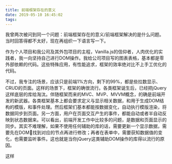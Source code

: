 ```yaml
---
title: 前端框架存在的意义
date: 2019-05-10 16:45:02
tags:
---
```


我曾两次被问到同一个问题：前端框架存在的意义/前端框架解决的是什么问题。当时回答得都不太好，现在再组织一下语言写一下。

作为个人项目和我公司及其外包项目的主程，Vanilla.js的信仰者，人肉优化的实践者，我一向坚持自己进行DOM操作。我给公司项目写的图表表格，基本都是零外部依赖的代码。这些特殊应用，有性能追求，框架的效率绝对比不上手工优化的代码。

不过，我专注的场景，应该只是前端1%方向，剩下的99%，都是些拉数显示、CRUD的页面。这样的场景下，框架的确很流行。各类框架诞生后，已经把jQuery这样底层的库给淘汰。伴随框架而来的MVC、MVP、MVVM概念，的确是前端开发的新武器。各类框架基本上都会要求定义与显示相关数据，和用于生成DOM结构的模版，和事件处理。然后框架们基本都能按数据变化，自动执行模版渲染，将数据同步到页面。另一方面，用户在页面交互产生的事件，都能自动或者半自动反映到状态数据来。可以看出，前端开发工作中比较多的问题，是数据和页面显示的同步。其实不难理解，如果不使用任何辅助的库的话，需要更新一个显示数据，需要先在DOM🌲找到对应的节点再进行修改；再者在表单中，需要获知数据值的变化，也需要监听事件。这也就是当你jQuery这类辅助DOM操作的库得以流行的原因。

<script type="text/javascript" src="https://ssl.gstatic.com/trends_nrtr/1754_RC01/embed_loader.js"></script> <script type="text/javascript"> trends.embed.renderExploreWidget("TIMESERIES", {"comparisonItem":[{"keyword":"angular.js","geo":"US","time":"2010-04-10 2019-05-10"},{"keyword":"backbone.js","geo":"US","time":"2010-04-10 2019-05-10"},{"keyword":"react.js","geo":"US","time":"2010-04-10 2019-05-10"},{"keyword":"vue.js","geo":"US","time":"2010-04-10 2019-05-10"}],"category":0,"property":""}, {"exploreQuery":"date=2010-04-10%202019-05-10&geo=US&q=angular.js,backbone.js,react.js,vue.js","guestPath":"https://trends.google.com:443/trends/embed/"}); </script>

这样